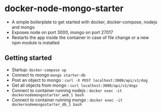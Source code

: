 docker-node-mongo-starter
=========================
- A simple boilerplate to get started with docker, docker-compose, nodejs and mongo
- Exposes node on port 3000, mongo on port 27017
- Restarts the app inside the container in case of file change or a new npm module is installed

## Getting started
- Startup: `docker-compose up`
- Connect to mongo `mongo starter-db`
- Post an object to mongo : `curl -X POST localhost:3000/api/v1/dog`
- Get all objects from mongo : `curl localhost:3000/api/v1/dogs`
- Connect to container running nodejs : `docker exec -it dockernodemongostarter_web_1 bash`
- Connect to container running mongo : `docker exec -it dockernodemongostarter_db_1 bash`
